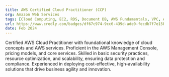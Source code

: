 ```yaml
---
title: AWS Certified Cloud Practitioner (CCP)
org: Amazon Web Services
tags: [Cloud Computing, EC2, RDS, Document DB, AWS Fundamentals, VPC, API Gateway, Cloudfront]
url: https://www.credly.com/badges/df67c974-9cc6-439d-ade0-fecdb7f7e15b/linked_in_profile
date: Feb 2024
---
```

Certified AWS Cloud Practitioner with foundational knowledge of cloud concepts and AWS services. Proficient in the AWS Management Console, pricing models, and core services. Skilled in basic security practices, resource optimization, and scalability, ensuring data protection and compliance. Experienced in deploying cost-effective, high-availability solutions that drive business agility and innovation.